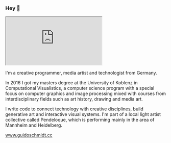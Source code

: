 ### Hey 👋

 <iframe src="https://guidoschmidt.cc"></iframe> 

I'm a creative programmer, media artist and technologist from Germany.

In 2016 I got my masters degree at the University of Koblenz in Computational Visualistics, a computer science program with a special focus on computer graphics and image processing mixed with courses from interdisciplinary fields such as art history, drawing and media art.

I write code to connect technology with creative disciplines, build generative art and interactive visual systems. I'm part of a local light artist collective called Pendeloque, which is performing mainly in the area of Mannheim and Heidelberg.

www.guidoschmidt.cc
